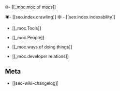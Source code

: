 🌐- [[_moc.moc of mocs]]

🕷- [[seo.index.crawling]]
🕸 - [[seo.index.indexability]]

- [[_moc.Tools]]
- [[_moc.People]]


- [[_moc.ways of doing things]]
- [[_moc.developer relations]]

## Meta
- [[seo-wiki-changelog]]
